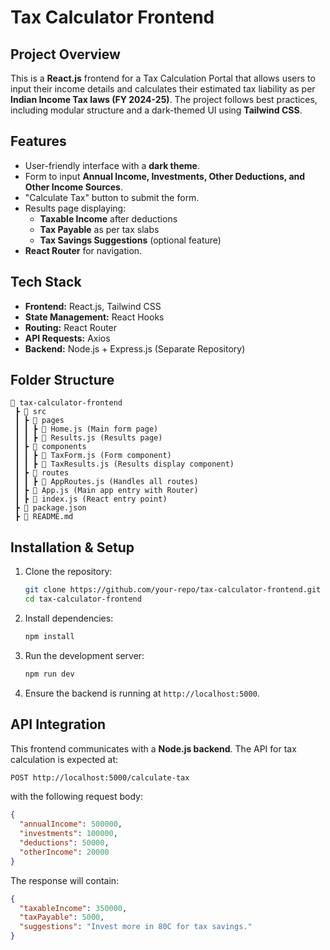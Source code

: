 # Tax Calculator Frontend

## Project Overview
This is a **React.js** frontend for a Tax Calculation Portal that allows users to input their income details and calculates their estimated tax liability as per **Indian Income Tax laws (FY 2024-25)**. The project follows best practices, including modular structure and a dark-themed UI using **Tailwind CSS**.

## Features
- User-friendly interface with a **dark theme**.
- Form to input **Annual Income, Investments, Other Deductions, and Other Income Sources**.
- "Calculate Tax" button to submit the form.
- Results page displaying:
  - **Taxable Income** after deductions
  - **Tax Payable** as per tax slabs
  - **Tax Savings Suggestions** (optional feature)
- **React Router** for navigation.

## Tech Stack
- **Frontend:** React.js, Tailwind CSS
- **State Management:** React Hooks
- **Routing:** React Router
- **API Requests:** Axios
- **Backend:** Node.js + Express.js (Separate Repository)

## Folder Structure
```
📂 tax-calculator-frontend
 ┣ 📂 src
 ┃ ┣ 📂 pages
 ┃ ┃ ┣ 📜 Home.js (Main form page)
 ┃ ┃ ┣ 📜 Results.js (Results page)
 ┃ ┣ 📂 components
 ┃ ┃ ┣ 📜 TaxForm.js (Form component)
 ┃ ┃ ┣ 📜 TaxResults.js (Results display component)
 ┃ ┣ 📂 routes
 ┃ ┃ ┣ 📜 AppRoutes.js (Handles all routes)
 ┃ ┣ 📜 App.js (Main app entry with Router)
 ┃ ┣ 📜 index.js (React entry point)
 ┣ 📜 package.json
 ┣ 📜 README.md
```

## Installation & Setup
1. Clone the repository:
   ```sh
   git clone https://github.com/your-repo/tax-calculator-frontend.git
   cd tax-calculator-frontend
   ```
2. Install dependencies:
   ```sh
   npm install
   ```
3. Run the development server:
   ```sh
   npm run dev
   ```
4. Ensure the backend is running at `http://localhost:5000`.

## API Integration
This frontend communicates with a **Node.js backend**. The API for tax calculation is expected at:
```sh
POST http://localhost:5000/calculate-tax
```
with the following request body:
```json
{
  "annualIncome": 500000,
  "investments": 100000,
  "deductions": 50000,
  "otherIncome": 20000
}
```
The response will contain:
```json
{
  "taxableIncome": 350000,
  "taxPayable": 5000,
  "suggestions": "Invest more in 80C for tax savings."
}
```
